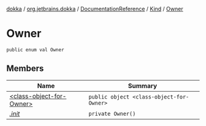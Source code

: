[dokka](../../../../index.md) / [org.jetbrains.dokka](../../../index.md) / [DocumentationReference](../../index.md) / [Kind](../index.md) / [Owner](index.md)

# Owner

```
public enum val Owner
```
## Members
| Name | Summary |
|------|---------|
|[&lt;class-object-for-Owner&gt;](_class-object-for-Owner_/index.md)|`public object <class-object-for-Owner>`<br>|
|[*.init*](_init_.md)|`private Owner()`<br>|
